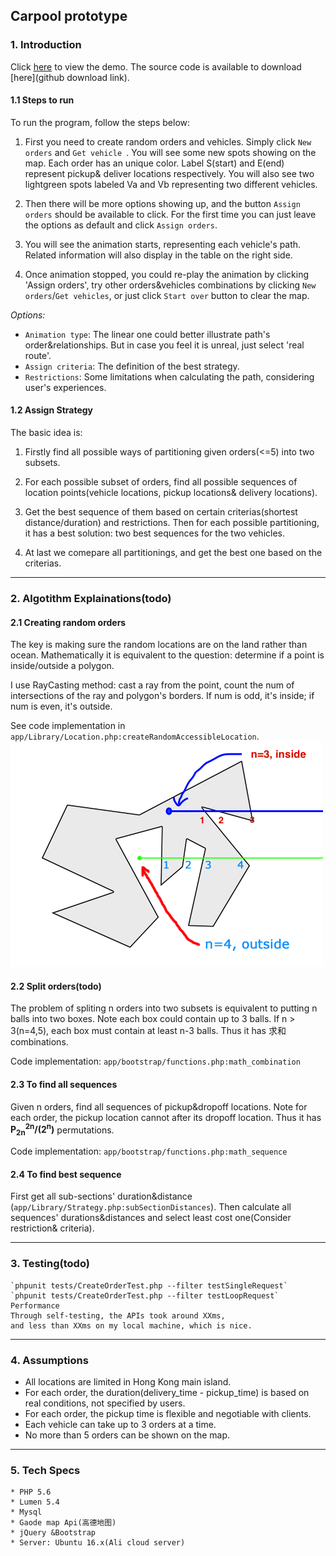 ## Carpool prototype

### 1. Introduction

Click <a href="http://47.52.30.33/index.html" target="_blank">here</a> to view the demo. The source code is available to download [here](github download link).

#### 1.1 Steps to run

To run the program, follow the steps below:

1. First you need to create random orders and vehicles. Simply click `New orders` and `Get vehicle `. You will see some new spots showing on the map. Each order has an unique color. Label S(start) and E(end) represent pickup& deliver locations respectively. You will also see two lightgreen spots labeled Va and Vb representing two different vehicles.

2. Then there will be more options showing up, and the button `Assign orders` should be available to click. For the first time you can just leave the options as default and click `Assign orders`.

3. You will see the animation starts, representing each vehicle's path. Related information will also display in the table on the right side.

4. Once animation stopped, you could re-play the animation by clicking 'Assign orders', try other orders&vehicles combinations by clicking `New orders`/`Get vehicles`, or just click `Start over` button to clear the map.

*Options:*

* `Animation type`: The linear one could better illustrate path's order&relationships. But in case you feel it is unreal, just select 'real route'.
* `Assign criteria`: The definition of the best strategy.
* `Restrictions`: Some limitations when calculating the path, considering user's experiences.

#### 1.2 Assign Strategy

The basic idea is:

1. Firstly find all possible ways of partitioning given orders(<=5) into two subsets.

2. For each possible subset of orders, find all possible sequences of location points(vehicle locations, pickup locations& delivery locations).

3. Get the best sequence of them based on certain criterias(shortest distance/duration) and restrictions. Then for each possible partitioning, it has a best solution: two best sequences for the two vehicles.

4. At last we comepare all partitionings, and get the best one based on the criterias.

---

### 2. Algotithm Explainations(todo)

#### 2.1 Creating random orders

The key is making sure the random locations are on the land rather than ocean. Mathematically it is equivalent to the question: determine if a point is inside/outside a polygon.

I use RayCasting method: cast a ray from the point, count the num of intersections of the ray and polygon's borders. If num is odd, it's inside; if num is even, it's outside.

See code implementation in `app/Library/Location.php:createRandomAccessibleLocation`.
![](doc/raycast.png)

#### 2.2 Split orders(todo)

The problem of spliting n orders into two subsets is equivalent to putting n balls into two boxes. Note each box could contain up to 3 balls. If n > 3(n=4,5), each box must contain at least n-3 balls.
Thus it has 求和 combinations.

Code implementation: `app/bootstrap/functions.php:math_combination`

#### 2.3 To find all sequences

Given n orders, find all sequences of pickup&dropoff locations. Note for each order, the pickup location cannot after its dropoff location. Thus it has **P<sub>2n</sub><sup>2n</sup>/(2<sup>n</sup>)** permutations.

Code implementation: `app/bootstrap/functions.php:math_sequence`

#### 2.4 To find best sequence

First get all sub-sections' duration&distance (`app/Library/Strategy.php:subSectionDistances`).
Then calculate all sequences' durations&distances and select least cost one(Consider restriction& criteria).

---

### 3. Testing(todo)

    `phpunit tests/CreateOrderTest.php --filter testSingleRequest`
    `phpunit tests/CreateOrderTest.php --filter testLoopRequest`
    Performance
    Through self-testing, the APIs took around XXms,
    and less than XXms on my local machine, which is nice.

---

### 4. Assumptions

- All locations are limited in Hong Kong main island.
- For each order, the duration(delivery_time - pickup_time) is based on real conditions, not specified by users.
- For each order, the pickup time is flexible and negotiable with clients.
- Each vehicle can take up to 3 orders at a time.
- No more than 5 orders can be shown on the map.

---

### 5. Tech Specs

    * PHP 5.6
    * Lumen 5.4
    * Mysql
    * Gaode map Api(高德地图)
    * jQuery &Bootstrap
    * Server: Ubuntu 16.x(Ali cloud server)
